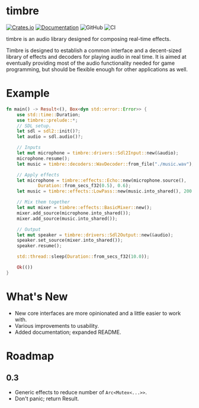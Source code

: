 timbre
======

[![Crates.io](https://img.shields.io/crates/v/timbre)](https://crates.io/crates/timbre)
[![Documentation](https://docs.rs/timbre/badge.svg)](https://docs.rs/timbre/)
![GitHub](https://img.shields.io/github/license/Antigroup/timbre)
![CI](https://github.com/Antigroup/timbre/workflows/CI/badge.svg?branch=develop)

timbre is an audio library designed for composing real-time effects.

Timbre is designed to establish a common interface and a decent-sized
library of effects and decoders for playing audio in real time. It is aimed
at eventually providing most of the audio functionality needed for game
programming, but should be flexible enough for other applications as well.

# Example

```rust
fn main() -> Result<(), Box<dyn std::error::Error>> {
    use std::time::Duration;
    use timbre::prelude::*;
    // SDL setup.
    let sdl = sdl2::init()?;
    let audio = sdl.audio()?;

    // Inputs
    let mut microphone = timbre::drivers::Sdl2Input::new(&audio);
    microphone.resume();
    let music = timbre::decoders::WavDecoder::from_file("./music.wav");

    // Apply effects
    let microphone = timbre::effects::Echo::new(microphone.source(),
            Duration::from_secs_f32(0.5), 0.6);
    let music = timbre::effects::LowPass::new(music.into_shared(), 200.0);

    // Mix them together
    let mut mixer = timbre::effects::BasicMixer::new();
    mixer.add_source(microphone.into_shared());
    mixer.add_source(music.into_shared());

    // Output
    let mut speaker = timbre::drivers::Sdl2Output::new(&audio);
    speaker.set_source(mixer.into_shared());
    speaker.resume();

    std::thread::sleep(Duration::from_secs_f32(10.0));

    Ok(())
}
```

# What's New

* New core interfaces are more opinionated and a little easier to work with.
* Various improvements to usability.
* Added documentation; expanded README.

# Roadmap

## 0.3

* Generic effects to reduce number of `Arc<Mutex<...>>`.
* Don't panic; return Result.

